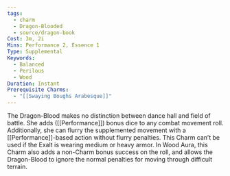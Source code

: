 ```yaml
---
tags:
  - charm
  - Dragon-Blooded
  - source/dragon-book
Cost: 3m, 2i
Mins: Performance 2, Essence 1
Type: Supplemental
Keywords:
  - Balanced
  - Perilous
  - Wood
Duration: Instant
Prerequisite Charms:
  - "[[Swaying Boughs Arabesque]]"
---
```

The Dragon-Blood makes no distinction between dance hall and field of battle. She adds ([[Performance]]) bonus dice to any combat movement roll. Additionally, she can flurry the supplemented movement with a [[Performance]]-based action without flurry penalties. This Charm can’t be used if the Exalt is wearing medium or heavy armor. In Wood Aura, this Charm also adds a non-Charm bonus success on the roll, and allows the Dragon-Blood to ignore the normal penalties for moving through difficult terrain.
